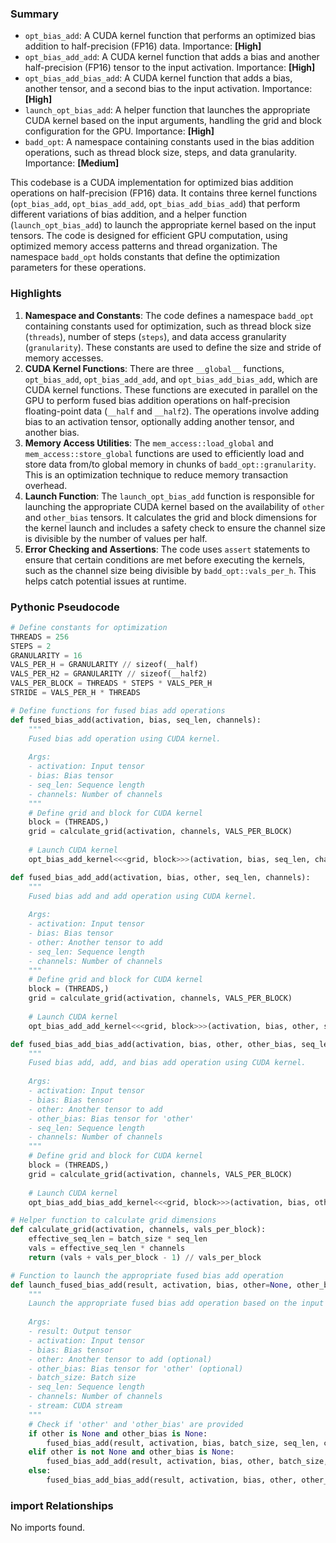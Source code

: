 

### Summary



* `opt_bias_add`: A CUDA kernel function that performs an optimized bias addition to half-precision (FP16) data. Importance: **[High]**
* `opt_bias_add_add`: A CUDA kernel function that adds a bias and another half-precision (FP16) tensor to the input activation. Importance: **[High]**
* `opt_bias_add_bias_add`: A CUDA kernel function that adds a bias, another tensor, and a second bias to the input activation. Importance: **[High]**
* `launch_opt_bias_add`: A helper function that launches the appropriate CUDA kernel based on the input arguments, handling the grid and block configuration for the GPU. Importance: **[High]**
* `badd_opt`: A namespace containing constants used in the bias addition operations, such as thread block size, steps, and data granularity. Importance: **[Medium]** 

This codebase is a CUDA implementation for optimized bias addition operations on half-precision (FP16) data. It contains three kernel functions (`opt_bias_add`, `opt_bias_add_add`, `opt_bias_add_bias_add`) that perform different variations of bias addition, and a helper function (`launch_opt_bias_add`) to launch the appropriate kernel based on the input tensors. The code is designed for efficient GPU computation, using optimized memory access patterns and thread organization. The namespace `badd_opt` holds constants that define the optimization parameters for these operations.

### Highlights



1. **Namespace and Constants**: The code defines a namespace `badd_opt` containing constants used for optimization, such as thread block size (`threads`), number of steps (`steps`), and data access granularity (`granularity`). These constants are used to define the size and stride of memory accesses.
2. **CUDA Kernel Functions**: There are three `__global__` functions, `opt_bias_add`, `opt_bias_add_add`, and `opt_bias_add_bias_add`, which are CUDA kernel functions. These functions are executed in parallel on the GPU to perform fused bias addition operations on half-precision floating-point data (`__half` and `__half2`). The operations involve adding bias to an activation tensor, optionally adding another tensor, and another bias.
3. **Memory Access Utilities**: The `mem_access::load_global` and `mem_access::store_global` functions are used to efficiently load and store data from/to global memory in chunks of `badd_opt::granularity`. This is an optimization technique to reduce memory transaction overhead.
4. **Launch Function**: The `launch_opt_bias_add` function is responsible for launching the appropriate CUDA kernel based on the availability of `other` and `other_bias` tensors. It calculates the grid and block dimensions for the kernel launch and includes a safety check to ensure the channel size is divisible by the number of values per half.
5. **Error Checking and Assertions**: The code uses `assert` statements to ensure that certain conditions are met before executing the kernels, such as the channel size being divisible by `badd_opt::vals_per_h`. This helps catch potential issues at runtime.

### Pythonic Pseudocode

```python
# Define constants for optimization
THREADS = 256
STEPS = 2
GRANULARITY = 16
VALS_PER_H = GRANULARITY // sizeof(__half)
VALS_PER_H2 = GRANULARITY // sizeof(__half2)
VALS_PER_BLOCK = THREADS * STEPS * VALS_PER_H
STRIDE = VALS_PER_H * THREADS

# Define functions for fused bias add operations
def fused_bias_add(activation, bias, seq_len, channels):
    """
    Fused bias add operation using CUDA kernel.
    
    Args:
    - activation: Input tensor
    - bias: Bias tensor
    - seq_len: Sequence length
    - channels: Number of channels
    """
    # Define grid and block for CUDA kernel
    block = (THREADS,)
    grid = calculate_grid(activation, channels, VALS_PER_BLOCK)
    
    # Launch CUDA kernel
    opt_bias_add_kernel<<<grid, block>>>(activation, bias, seq_len, channels)

def fused_bias_add_add(activation, bias, other, seq_len, channels):
    """
    Fused bias add and add operation using CUDA kernel.
    
    Args:
    - activation: Input tensor
    - bias: Bias tensor
    - other: Another tensor to add
    - seq_len: Sequence length
    - channels: Number of channels
    """
    # Define grid and block for CUDA kernel
    block = (THREADS,)
    grid = calculate_grid(activation, channels, VALS_PER_BLOCK)
    
    # Launch CUDA kernel
    opt_bias_add_add_kernel<<<grid, block>>>(activation, bias, other, seq_len, channels)

def fused_bias_add_bias_add(activation, bias, other, other_bias, seq_len, channels):
    """
    Fused bias add, add, and bias add operation using CUDA kernel.
    
    Args:
    - activation: Input tensor
    - bias: Bias tensor
    - other: Another tensor to add
    - other_bias: Bias tensor for 'other'
    - seq_len: Sequence length
    - channels: Number of channels
    """
    # Define grid and block for CUDA kernel
    block = (THREADS,)
    grid = calculate_grid(activation, channels, VALS_PER_BLOCK)
    
    # Launch CUDA kernel
    opt_bias_add_bias_add_kernel<<<grid, block>>>(activation, bias, other, other_bias, seq_len, channels)

# Helper function to calculate grid dimensions
def calculate_grid(activation, channels, vals_per_block):
    effective_seq_len = batch_size * seq_len
    vals = effective_seq_len * channels
    return (vals + vals_per_block - 1) // vals_per_block

# Function to launch the appropriate fused bias add operation
def launch_fused_bias_add(result, activation, bias, other=None, other_bias=None, batch_size, seq_len, channels, stream):
    """
    Launch the appropriate fused bias add operation based on the input tensors.
    
    Args:
    - result: Output tensor
    - activation: Input tensor
    - bias: Bias tensor
    - other: Another tensor to add (optional)
    - other_bias: Bias tensor for 'other' (optional)
    - batch_size: Batch size
    - seq_len: Sequence length
    - channels: Number of channels
    - stream: CUDA stream
    """
    # Check if 'other' and 'other_bias' are provided
    if other is None and other_bias is None:
        fused_bias_add(result, activation, bias, batch_size, seq_len, channels, stream)
    elif other is not None and other_bias is None:
        fused_bias_add_add(result, activation, bias, other, batch_size, seq_len, channels, stream)
    else:
        fused_bias_add_bias_add(result, activation, bias, other, other_bias, batch_size, seq_len, channels, stream)
```


### import Relationships

No imports found.